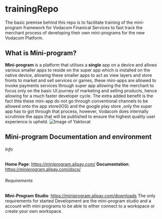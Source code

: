 # trainingRepo

The basic premise behind this repo is to facilitate training of the mini-program framework for Vodacom Finanical Services to fast track the merchant process of developing their own mini-programs for the new Vodacom Platform.

## What is Mini-program?
**Mini-program** is a platform that utilises a **single** app on a device and allows various smaller apps to reside on the super app which is installed on the native device, allowing these smaller apps to act as view layers and store fronts to market and sell services or games, these mini-apps are allowed to invoke payments services through super app allowing the the merchant to focus only on the basic UI journey of marketing and selling products, hence allowing for a much faster developer cycle. The extra added benefit is the fact thta these mini-app do not go through conventional channels to be allowed onto the app store(IOS) and the google play store ,only the super app has to got through that process, however, Vodacom does internally scrutinise the apps that will be published to ensure the highest quality user experience is upheld.
![Image of Yaktocat](https://https://github.com/PidO1/trainingRepo/blob/main/mini-app.png)
## Mini-program Documentation and environment
###### Info
**Home Page**: https://miniprogram.alipay.com/
**Documentation**: https://miniprogram.alipay.com/docs/
###### Requirements
**Mini-Program Studio**: https://miniprogram.alipay.com/downloads
The only requirements for started Development are the mini-program studio and a account with mini programs to be able to either connect to a workspace or create your own workspace.
